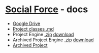# [Social Force](../README.md) - docs

- [Google Drive](https://drive.google.com/drive/folders/1fYhy4z2WyO3nTTqFXY9N77humMqNLsmJ?usp=sharing)
- [Project classes .md](Agent_systems_ansi.md)
- Project Engine [.zip](../engines/Godot_v4.3-stable_win64.exe.zip) [download](https://godotengine.org/download/archive/4.3-stable/)
- Archived Project Engine [.zip](../engines/Godot_v3.5-stable_win64.exe.zip) [download](https://godotengine.org/download/archive/3.5-stable/)
- [Archived Project](../archive)
